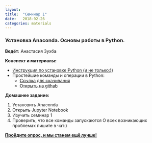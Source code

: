 ```yaml
---
layout: 
title:  "Семинар 1"
date:   2018-02-26
categories: materials 
---
```

### Установка Anaconda. Основы работы в Python.

**Ведёт:** Анастасия Зухба

**Конспект и материалы:**
- [Инструкция по установке Python (и не только:))](http://profitraders.com/Python/PythonIntro.html)
- Простейшие команды и операции в Python:
	- [Ссылка для скачивания](../../assets/notebooks/1sem.ipynb)
	- [Открыть на githab](https://github.com/appdatascience/appdatascience.github.io/blob/master/assets/notebooks/1sem.ipynb)

**Домашнее задание:**
1. Установить Anaconda
2. Открыть Jupyter Notebook
3. Изучить семинар 1
4. Проверить, что все команды запускаются
О всех возникающих проблемах пишите в чат:)

[**Пройдите опрос, и мы станем ещё лучше!**](https://goo.gl/forms/wdAaVKeDcWWk5uux1)
